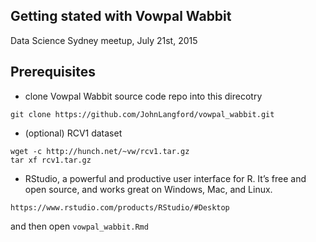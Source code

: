 ## Getting stated with Vowpal Wabbit

Data Science Sydney meetup, July 21st, 2015

## Prerequisites

- clone Vowpal Wabbit source code repo into this direcotry

```
git clone https://github.com/JohnLangford/vowpal_wabbit.git
```

- (optional) RCV1 dataset

```
wget -c http://hunch.net/~vw/rcv1.tar.gz
tar xf rcv1.tar.gz
```
- RStudio, a powerful and productive user interface for R. It’s free and open source, and works great on Windows, Mac, and Linux.

```
https://www.rstudio.com/products/RStudio/#Desktop
```

and then open ```vowpal_wabbit.Rmd```
